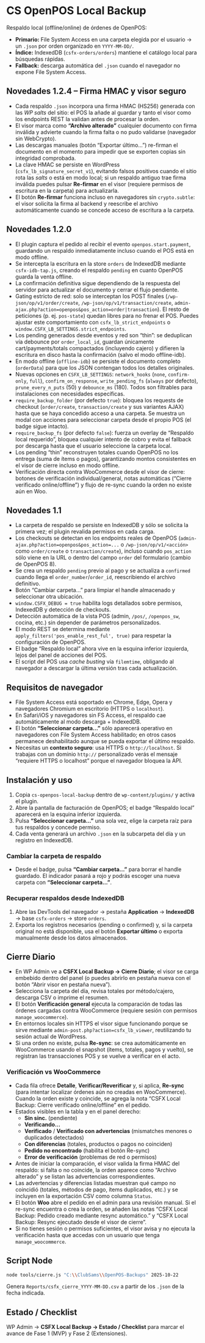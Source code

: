 # CS OpenPOS Local Backup

Respaldo local (offline/online) de órdenes de OpenPOS:
- **Primario:** File System Access en una carpeta elegida por el usuario → un `.json` por orden organizado en `YYYY-MM-DD/`.
- **Índice:** IndexedDB (`csfx-orders/orders`) mantiene el catálogo local para búsquedas rápidas.
- **Fallback:** descarga automática del `.json` cuando el navegador no expone File System Access.

## Novedades 1.2.4 – Firma HMAC y visor seguro
- Cada respaldo `.json` incorpora una firma HMAC (HS256) generada con las *WP salts* del sitio: el POS la añade al guardar y tanto el visor como los endpoints REST la validan antes de procesar la orden.
- El visor marca como **“Archivo alterado”** cualquier documento con firma inválida y advierte cuando la firma falta o no pudo validarse (navegador sin WebCrypto).
- Las descargas manuales (botón “Exportar último…”) re-firman el documento en el momento para impedir que se exporten copias sin integridad comprobada.
- La clave HMAC se persiste en WordPress (`csfx_lb_signature_secret_v1`), evitando falsos positivos cuando el sitio rota las *salts* o está en modo local; si un respaldo antiguo trae firma inválida puedes pulsar **Re-firmar** en el visor (requiere permisos de escritura en la carpeta) para actualizarla.
- El botón **Re-firmar** funciona incluso en navegadores sin `crypto.subtle`: el visor solicita la firma al backend y reescribe el archivo automáticamente cuando se concede acceso de escritura a la carpeta.

## Novedades 1.2.0
- El plugin captura el pedido al recibir el evento `openpos.start.payment`, guardando un respaldo inmediatamente incluso cuando el POS está en modo offline.
- Se intercepta la escritura en la store `orders` de IndexedDB mediante `csfx-idb-tap.js`, creando el respaldo `pending` en cuanto OpenPOS guarda la venta offline.
- La confirmación definitiva sigue dependiendo de la respuesta del servidor para actualizar el documento y cerrar el flujo pendiente.
- Gating estricto de red: solo se interceptan los POST finales (`/wp-json/op/v1/order/create`, `/wp-json/op/v1/transaction/create`, `admin-ajax.php?action=openpos&pos_action=order|transaction`). El resto de peticiones (p. ej. `pos-state`) quedan libres para no frenar el POS. Puedes ajustar este comportamiento con `csfx_lb_strict_endpoints` o `window.CSFX_LB_SETTINGS.strict_endpoints`.
- Los pending generados desde eventos y red son “thin”: se deduplican vía debounce por `order_local_id`, guardan únicamente cart/payments/totals compactados (incluyendo cajero) y difieren la escritura en disco hasta la confirmación (salvo el modo offline-idb).
- En modo offline (`offline-idb`) se persiste el documento completo (`orderData`) para que los JSON contengan todos los detalles originales.
- Nuevas opciones en `CSFX_LB_SETTINGS`: `network_hooks` (`none`, `confirm-only`, `full`), `confirm_on_response`, `write_pending_fs` (`always` por defecto), `prune_every_n_puts` (50) y `debounce_ms` (180). Todos son filtrables para instalaciones con necesidades específicas.
- `require_backup_folder` (por defecto `true`): bloquea los requests de checkout (`order/create`, `transaction/create` y sus variantes AJAX) hasta que se haya concedido acceso a una carpeta. Se muestra un modal con acciones para seleccionar carpeta desde el propio POS (el badge sigue intacto).
- `require_backup_fs` (por defecto `false`): fuerza un overlay de “Respaldo local requerido”, bloquea cualquier intento de cobro y evita el fallback por descarga hasta que el usuario seleccione la carpeta local.
- Los pending “thin” reconstruyen totales cuando OpenPOS no los entrega (suma de ítems o pagos), garantizando montos consistentes en el visor de cierre incluso en modo offline.
- Verificación directa contra WooCommerce desde el visor de cierre: botones de verificación individual/general, notas automáticas (“Cierre verificado online/offline”) y flujo de re-sync cuando la orden no existe aún en Woo.

## Novedades 1.1
- La carpeta de respaldo se persiste en IndexedDB y sólo se solicita la primera vez; el plugin revalida permisos en cada carga.
- Los checkouts se detectan en los endpoints reales de OpenPOS (`admin-ajax.php?action=openpos&pos_action=...` o `/wp-json/op/v1/<acción>` como `order/create` o `transaction/create`), incluso cuando `pos_action` sólo viene en la URL o dentro del campo `order` del formulario (cambio de OpenPOS 8).
- Se crea un respaldo `pending` previo al pago y se actualiza a `confirmed` cuando llega el `order_number`/`order_id`, reescribiendo el archivo definitivo.
- Botón “Cambiar carpeta…” para limpiar el handle almacenado y seleccionar otra ubicación.
- `window.CSFX_DEBUG = true` habilita logs detallados sobre permisos, IndexedDB y detección de checkouts.
- Detección automática de la vista POS (admin, `/pos/`, `/openpos_sw`, cocina, etc.) sin depender de parámetros personalizados.
- El modo REST se determina mediante `apply_filters('pos_enable_rest_ful', true)` para respetar la configuración de OpenPOS.
- El badge “Respaldo local” ahora vive en la esquina inferior izquierda, lejos del panel de acciones del POS.
- El script del POS usa *cache busting* vía `filemtime`, obligando al navegador a descargar la última versión tras cada actualización.

## Requisitos de navegador
- File System Access está soportado en Chrome, Edge, Opera y navegadores Chromium en escritorio (HTTPS o `localhost`).
- En Safari/iOS y navegadores sin FS Access, el respaldo cae automáticamente al modo descarga + IndexedDB.
- El botón **“Seleccionar carpeta…”** sólo aparecerá operativo en navegadores con File System Access habilitado; en otros casos permanece deshabilitado aunque se pueda exportar el último respaldo.
- Necesitas un **contexto seguro**: usa HTTPS o `http://localhost`. Si trabajas con un dominio `http://` personalizado verás el mensaje “requiere HTTPS o localhost” porque el navegador bloquea la API.

## Instalación y uso
1. Copia `cs-openpos-local-backup` dentro de `wp-content/plugins/` y activa el plugin.
2. Abre la pantalla de facturación de OpenPOS; el badge “Respaldo local” aparecerá en la esquina inferior izquierda.
3. Pulsa **“Seleccionar carpeta…”** una sola vez, elige la carpeta raíz para tus respaldos y concede permiso.
4. Cada venta generará un archivo `.json` en la subcarpeta del día y un registro en IndexedDB.

### Cambiar la carpeta de respaldo
- Desde el badge, pulsa **“Cambiar carpeta…”** para borrar el handle guardado. El indicador pasará a rojo y podrás escoger una nueva carpeta con **“Seleccionar carpeta…”**.

### Recuperar respaldos desde IndexedDB
1. Abre las DevTools del navegador → pestaña **Application** → **IndexedDB** → base `csfx-orders` → store `orders`.
2. Exporta los registros necesarios (pending o confirmed) y, si la carpeta original no está disponible, usa el botón **Exportar último** o exporta manualmente desde los datos almacenados.

## Cierre Diario
- En WP Admin ve a **CSFX Local Backup → Cierre Diario**; el visor se carga embebido dentro del panel (o puedes abrirlo en pestaña nueva con el botón “Abrir visor en pestaña nueva”).
- Selecciona la carpeta del día, revisa totales por método/cajero, descarga CSV o imprime el resumen.
- El botón **Verificación general** ejecuta la comparación de todas las órdenes cargadas contra WooCommerce (requiere sesión con permisos `manage_woocommerce`).
- En entornos locales sin HTTPS el visor sigue funcionando porque se sirve mediante `admin-post.php?action=csfx_lb_viewer`, reutilizando tu sesión actual de WordPress.
- Si una orden no existe, pulsa **Re-sync**: se crea automáticamente en WooCommerce usando el snapshot (ítems, totales, pagos y vuelto), se registran las transacciones POS y se vuelve a verificar en el acto.

### Verificación vs WooCommerce
- Cada fila ofrece **Detalle**, **Verificar/Reverificar** y, si aplica, **Re-sync** (para intentar localizar órdenes aún no creadas en WooCommerce). Cuando la orden existe y coincide, se agrega la nota “CSFX Local Backup: Cierre verificado online/offline” en el pedido.
- Estados visibles en la tabla y en el panel derecho:
  - **Sin sinc.** (pendiente)
  - **Verificando…**
  - **Verificado** / **Verificado con advertencias** (mismatches menores o duplicados detectados)
  - **Con diferencias** (totales, productos o pagos no coinciden)
  - **Pedido no encontrado** (habilita el botón Re-sync)
  - **Error de verificación** (problemas de red o permisos)
- Antes de iniciar la comparación, el visor valida la firma HMAC del respaldo: si falta o no coincide, la orden aparece como “Archivo alterado” y se listan las advertencias correspondientes.
- Las advertencias y diferencias listadas muestran qué campo no coincidió (totales, métodos de pago, ítems duplicados, etc.) y se incluyen en la exportación CSV como columna `Status`.
- El botón **Woo** abre el pedido en el admin para una revisión manual. Si el re-sync encuentra o crea la orden, se añaden las notas “CSFX Local Backup: Pedido creado mediante resync automático.” y “CSFX Local Backup: Resync ejecutado desde el visor de cierre”.
- Si no tienes sesión o permisos suficientes, el visor avisa y no ejecuta la verificación hasta que accedas con un usuario que tenga `manage_woocommerce`.

## Script Node
```bash
node tools/cierre.js "C:\\ClubSams\\OpenPOS-Backups" 2025-10-22
```
Genera `Reports/csfx_cierre_YYYY-MM-DD.csv` a partir de los `.json` de la fecha indicada.

## Estado / Checklist
WP Admin → **CSFX Local Backup → Estado / Checklist** para marcar el avance de Fase 1 (MVP) y Fase 2 (Extensiones).
